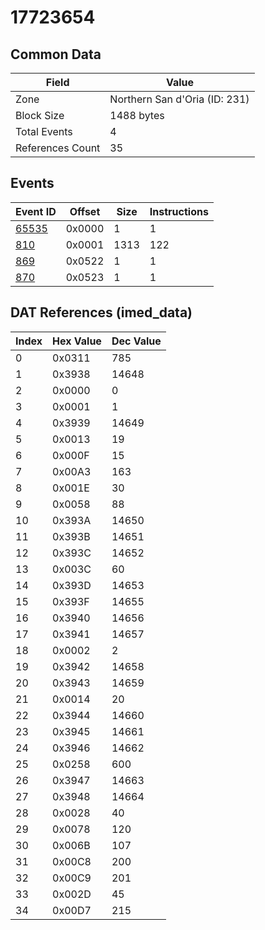 # 17723654

## Common Data

| Field            | Value                         |
|------------------|-------------------------------|
| Zone             | Northern San d'Oria (ID: 231) |
| Block Size       | 1488 bytes                    |
| Total Events     | 4                             |
| References Count | 35                            |

## Events

| Event ID            | Offset   |   Size |   Instructions |
|---------------------|----------|--------|----------------|
| [65535](./65535.md) | 0x0000   |      1 |              1 |
| [810](./810.md)     | 0x0001   |   1313 |            122 |
| [869](./869.md)     | 0x0522   |      1 |              1 |
| [870](./870.md)     | 0x0523   |      1 |              1 |

## DAT References (imed_data)

|   Index | Hex Value   |   Dec Value |
|---------|-------------|-------------|
|       0 | 0x0311      |         785 |
|       1 | 0x3938      |       14648 |
|       2 | 0x0000      |           0 |
|       3 | 0x0001      |           1 |
|       4 | 0x3939      |       14649 |
|       5 | 0x0013      |          19 |
|       6 | 0x000F      |          15 |
|       7 | 0x00A3      |         163 |
|       8 | 0x001E      |          30 |
|       9 | 0x0058      |          88 |
|      10 | 0x393A      |       14650 |
|      11 | 0x393B      |       14651 |
|      12 | 0x393C      |       14652 |
|      13 | 0x003C      |          60 |
|      14 | 0x393D      |       14653 |
|      15 | 0x393F      |       14655 |
|      16 | 0x3940      |       14656 |
|      17 | 0x3941      |       14657 |
|      18 | 0x0002      |           2 |
|      19 | 0x3942      |       14658 |
|      20 | 0x3943      |       14659 |
|      21 | 0x0014      |          20 |
|      22 | 0x3944      |       14660 |
|      23 | 0x3945      |       14661 |
|      24 | 0x3946      |       14662 |
|      25 | 0x0258      |         600 |
|      26 | 0x3947      |       14663 |
|      27 | 0x3948      |       14664 |
|      28 | 0x0028      |          40 |
|      29 | 0x0078      |         120 |
|      30 | 0x006B      |         107 |
|      31 | 0x00C8      |         200 |
|      32 | 0x00C9      |         201 |
|      33 | 0x002D      |          45 |
|      34 | 0x00D7      |         215 |

